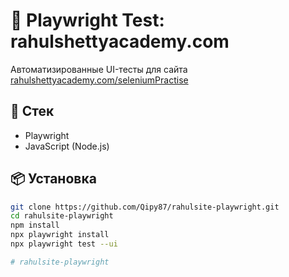 # 🧪 Playwright Test: rahulshettyacademy.com

Автоматизированные UI-тесты для сайта [rahulshettyacademy.com/seleniumPractise](https://rahulshettyacademy.com/seleniumPractise/#/)

## 🔧 Стек

- Playwright
- JavaScript (Node.js)

## 📦 Установка

```bash
git clone https://github.com/Qipy87/rahulsite-playwright.git
cd rahulsite-playwright
npm install
npx playwright install
npx playwright test --ui

# rahulsite-playwright
